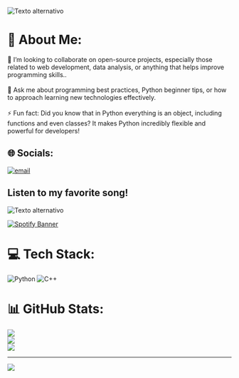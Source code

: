 ![Texto alternativo](https://media2.giphy.com/media/v1.Y2lkPTc5MGI3NjExbGt1ZXRhMmhjdzhyam1zbWt0OXM5ZXdwbGlvNTYzeWx6MDVtaGp0ZCZlcD12MV9pbnRlcm5hbF9naWZfYnlfaWQmY3Q9Zw/vzJGtYzvCs4mNf4zFa/giphy.gif)


# 💫 About Me: 
👯 I’m looking to collaborate on open-source projects, especially those related to web development, data analysis, or anything that helps improve programming skills..<br><br>💬 Ask me about programming best practices, Python beginner tips, or how to approach learning new technologies effectively.<br><br>⚡ Fun fact: Did you know that in Python everything is an object, including functions and even classes? It makes Python incredibly flexible and powerful for developers!

## 🌐 Socials:
[![email](https://img.shields.io/badge/Email-D14836?logo=gmail&logoColor=white)](mailto:santm099@gmail.com) 

## Listen to my favorite song!
![Texto alternativo](https://github.com/user-attachments/assets/ba21281e-9e4f-4136-88b5-2a4c3e509742)


[![Spotify Banner](https://i.scdn.co/image/ab67616d0000b273fe2f0212d5c30e1c3b8a82e7)](https://open.spotify.com/track/6iaSML1PIYq936g62BDtBq)

# 💻 Tech Stack:
![Python](https://img.shields.io/badge/python-3670A0?style=for-the-badge&logo=python&logoColor=ffdd54) ![C++](https://img.shields.io/badge/c++-%2300599C.svg?style=for-the-badge&logo=c%2B%2B&logoColor=white)
# 📊 GitHub Stats:
![](https://github-readme-stats.vercel.app/api?username=SantiagoG465&theme=default&hide_border=false&include_all_commits=false&count_private=false)<br/>
![](https://nirzak-streak-stats.vercel.app/?user=SantiagoG465&theme=default&hide_border=false)<br/>
![](https://github-readme-stats.vercel.app/api/top-langs/?username=SantiagoG465&theme=default&hide_border=false&include_all_commits=false&count_private=false&layout=compact)

---
[![](https://visitcount.itsvg.in/api?id=SantiagoG465&icon=0&color=0)](https://visitcount.itsvg.in)

<!-- Proudly created with GPRM ( https://gprm.itsvg.in ) -->

